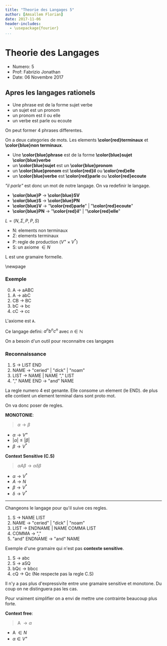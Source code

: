 ```yaml
---
title: "Theorie des Langages 5"
author: [Amsallem Florian]
date: 2017-11-06
header-includes:
  - \usepackage{fourier}
...
```


# Theorie des Langages

* Numero: 5
* Prof: Fabrizio Jonathan
* Date: 06 Novembre 2017

## Apres les langages rationels

* Une phrase est de la forme sujet verbe
* un sujet est un pronom
* un pronom est il ou elle
* un verbe est parle ou ecoute

On peut former 4 phrases differentes.

On a deux categories de mots. Les elements **\color{red}terminaux** et **\color{blue}non terminaux**.

* Une **\color{blue}phrase** est de la forme **\color{blue}sujet** **\color{blue}verbe**
* un **\color{blue}sujet** est un **\color{blue}pronom**
* un **\color{blue}pronom** est **\color{red}il** ou **\color{red}elle**
* un **\color{blue}verbe** est **\color{red}parle** ou **\color{red}ecoute**

*"il parle"* est donc un mot de notre langage. On va redefinir le langage.

* **\color{blue}P** $\rightarrow$ **\color{blue}SV**
* **\color{blue}S** $\rightarrow$ **\color{blue}PN**
* **\color{blue}V** $\rightarrow$ "**\color{red}parle**" | "**\color{red}ecoute**"
* **\color{blue}PN** $\rightarrow$ "**\color{red}il**" | "**\color{red}elle**"

$L = (N, \Sigma, P, P, S)$

* N: elements non terminaux
* $\Sigma$: elements terminaux
* P: regle de production $(V^+ \times V^*)$
* S: un axiome $\in N$

L est une gramaire formelle.

\newpage

### Exemple

0. A $\rightarrow$ aABC
0. A $\rightarrow$ abC
0. CB $\rightarrow$ BC
0. bC $\rightarrow$ bc
0. cC $\rightarrow$ cc

L'axiome est `A`.

Ce langage defini: $a^nb^nc^n$ avec $n \in \mathbb{N}$

On a besoin d'un outil pour reconnaitre ces langages

### Reconnaissance

1. S $\rightarrow$ LIST END
1. NAME $\rightarrow$ "ceried" | "dick" | "noam"
1. LIST $\rightarrow$ NAME | NAME "," LIST
1. "," NAME END -> "and" NAME

La regle numero 4 est genante. Elle consome un element (le END).
de plus elle contient un element terminal dans sont proto mot.

On va donc poser de regles.

**MONOTONIE**:

> $\alpha \rightarrow \beta$

* $\alpha \rightarrow V^+$
* $|\alpha| \leq |\beta|$
* $\beta \rightarrow V^*$

**Context Sensitive (C.S)**

> $\alpha A \beta \rightarrow \alpha\delta\beta$

* $\alpha \rightarrow V^*$
* $A \rightarrow N$
* $\beta \rightarrow V^*$
* $\delta \rightarrow V^*$

-------

Changeons le langage pour qu'il suive ces regles.

1. S $\rightarrow$ NAME LIST
1. NAME $\rightarrow$ "ceried" | "dick" | "noam"
1. LIST $\rightarrow$ ENDNAME | NAME COMMA LIST
1. COMMA $\rightarrow$ ","
1. "and" ENDNAME -> "and" NAME

Exemple d'une gramaire qui n'est pas **contexte sensitive**.

1. S $\rightarrow$ abc
1. S $\rightarrow$ aSQ
1. bQc $\rightarrow$ bbcc
1. cQ $\rightarrow$ Qc (Ne respecte pas la regle C.S)

Il n'y a pas plus d'expressivite entre une gramaire sensitive et monotone.
Du coup on ne distinguera pas les cas.

Pour vraiment simplifier on a envi de mettre une contrainte beaucoup plus forte.

**Context free**:

> A $\rightarrow \alpha$

* A $\in N$
* $\alpha \in V^+$
